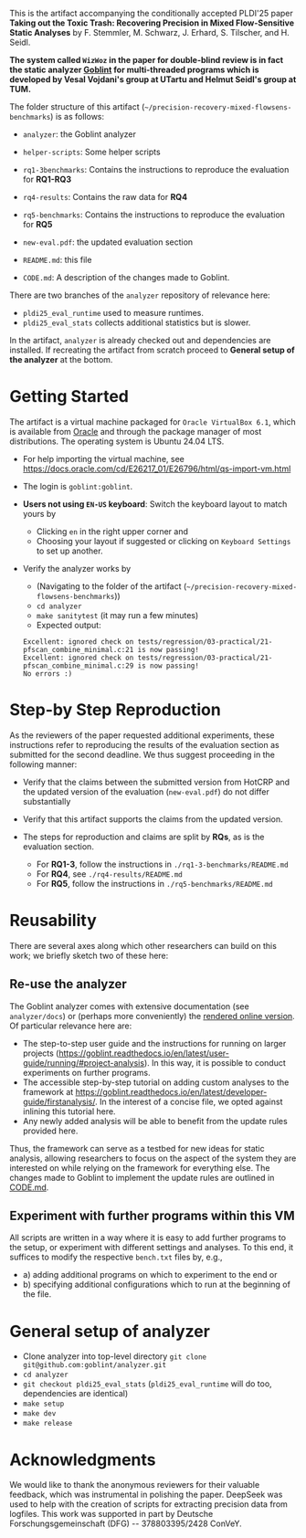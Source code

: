 This is the artifact accompanying the conditionally accepted PLDI'25 paper **Taking out the Toxic Trash: Recovering Precision in Mixed Flow-Sensitive Static Analyses** by F. Stemmler, M. Schwarz, J. Erhard, S. Tilscher, and H. Seidl.

**The system called `WizWoz` in the paper for double-blind review is in fact the static analyzer [Goblint](https://goblint.in.tum.de) for multi-threaded programs which is developed by Vesal Vojdani's group at UTartu and Helmut Seidl's group at TUM.**

The folder structure of this artifact (`~/precision-recovery-mixed-flowsens-benchmarks`) is as follows:

- `analyzer`: the Goblint analyzer
- `helper-scripts`: Some helper scripts
- `rq1-3benchmarks`: Contains the instructions to reproduce the evaluation for **RQ1-RQ3**
- `rq4-results`: Contains the raw data for **RQ4**
- `rq5-benchmarks`: Contains the instructions to reproduce the evaluation for **RQ5**

- `new-eval.pdf`: the updated evaluation section
- `README.md`: this file
- `CODE.md`: A description of the changes made to Goblint.


There are two branches of the `analyzer` repository of relevance here:

- `pldi25_eval_runtime` used to measure runtimes.
- `pldi25_eval_stats` collects additional statistics but is slower.

In the artifact, `analyzer` is already checked out and dependencies are installed. If recreating the artifact from scratch proceed to **General setup of the analyzer** at the bottom.


# Getting Started

The artifact is a virtual machine packaged for `Oracle VirtualBox 6.1`, which is available from [Oracle](https://www.virtualbox.org/) and through the package manager of most distributions. The operating system is Ubuntu 24.04 LTS.

- For help importing the virtual machine, see https://docs.oracle.com/cd/E26217_01/E26796/html/qs-import-vm.html

- The login is `goblint:goblint`.

- **Users not using `EN-US` keyboard**: Switch the keyboard layout to match yours by
    - Clicking `en` in the right upper corner and
    - Choosing your layout if suggested or clicking on `Keyboard Settings` to set up another.


- Verify the analyzer works by
    - (Navigating to the folder of the artifact (`~/precision-recovery-mixed-flowsens-benchmarks`))
    - `cd analyzer`
    - `make sanitytest` (it may run a few minutes)
    - Expected output:

    ```
    Excellent: ignored check on tests/regression/03-practical/21-pfscan_combine_minimal.c:21 is now passing!
    Excellent: ignored check on tests/regression/03-practical/21-pfscan_combine_minimal.c:29 is now passing!
    No errors :)
    ```


# Step-by Step Reproduction

As the reviewers of the paper requested additional experiments, these instructions refer to reproducing the results of the evaluation section as submitted for the second deadline. We thus suggest proceeding in the following manner:

- Verify that the claims between the submitted version from HotCRP and the updated version of the evaluation (`new-eval.pdf`) do not differ substantially
- Verify that this artifact supports the claims from the updated version.

- The steps for reproduction and claims are split by **RQs**, as is the evaluation section.
    - For **RQ1-3**, follow the instructions in `./rq1-3-benchmarks/README.md`
    - For **RQ4**, see `./rq4-results/README.md`
    - For **RQ5**, follow the instructions in `./rq5-benchmarks/README.md`


# Reusability

There are several axes along which other researchers can build on this work; we briefly sketch two of these here:

## Re-use the analyzer

The Goblint analyzer comes with extensive documentation (see `analyzer/docs`) or (perhaps more conveniently) the [rendered online version](https://goblint.readthedocs.io/). Of particular relevance here are:

- The step-to-step user guide and the instructions for running on larger projects (https://goblint.readthedocs.io/en/latest/user-guide/running/#project-analysis). In this way, it is possible to conduct experiments on further programs.
- The accessible step-by-step tutorial on adding custom analyses to the framework at https://goblint.readthedocs.io/en/latest/developer-guide/firstanalysis/. In the interest of a concise file, we opted against inlining this tutorial here.
- Any newly added analysis will be able to benefit from the update rules provided here.

Thus, the framework can serve as a testbed for new ideas for static analysis, allowing researchers to focus on the aspect of the system they are interested on while relying on the framework for everything else.
The changes made to Goblint to implement the update rules are outlined in [CODE.md](CODE.md).

## Experiment with further programs within this VM

All scripts are written in a way where it is easy to add further programs to the setup, or experiment with different settings and analyses.
To this end, it suffices to modify the respective `bench.txt` files by, e.g.,

- a) adding additional programs on which to experiment to the end or
- b) specifying additional configurations which to run at the beginning of the file.

# General setup of analyzer

- Clone analyzer into top-level directory `git clone git@github.com:goblint/analyzer.git`
- `cd analyzer`
- `git checkout pldi25_eval_stats` (`pldi25_eval_runtime` will do too, dependencies are identical)
- `make setup`
- `make dev`
- `make release`


# Acknowledgments

We would like to thank the anonymous reviewers for their valuable feedback, which was instrumental in polishing the paper.
DeepSeek was used to help with the creation of scripts for extracting precision data from logfiles.
This work was supported in part by Deutsche Forschungsgemeinschaft (DFG) -- 378803395/2428 ConVeY.
